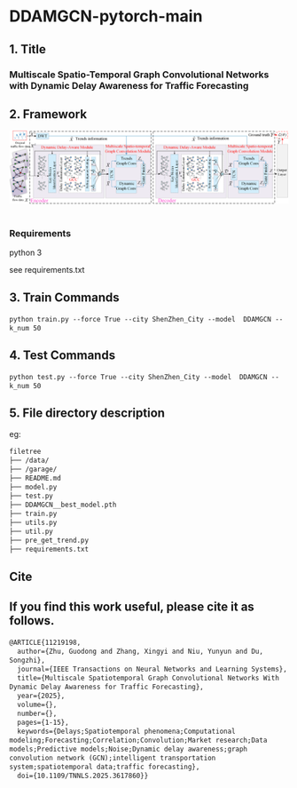 # DDAMGCN-pytorch-main 

## 1. Title

### Multiscale Spatio-Temporal Graph Convolutional Networks with Dynamic Delay Awareness for Traffic Forecasting

## 2. Framework
![image](Framework.png) 

### Requirements
python 3   

see requirements.txt

## 3. Train Commands
```
python train.py --force True --city ShenZhen_City --model  DDAMGCN --k_num 50
```
## 4. Test Commands
```
python test.py --force True --city ShenZhen_City --model  DDAMGCN --k_num 50
```
## 5. File directory description
eg:

```
filetree 
├── /data/ 
├── /garage/
├── README.md
├── model.py
├── test.py
├── DDAMGCN__best_model.pth
├── train.py
├── utils.py
├── util.py
├── pre_get_trend.py
├── requirements.txt
```
## Cite
## If you find this work useful, please cite it as follows.
```
@ARTICLE{11219198,
  author={Zhu, Guodong and Zhang, Xingyi and Niu, Yunyun and Du, Songzhi},
  journal={IEEE Transactions on Neural Networks and Learning Systems}, 
  title={Multiscale Spatiotemporal Graph Convolutional Networks With Dynamic Delay Awareness for Traffic Forecasting}, 
  year={2025},
  volume={},
  number={},
  pages={1-15},
  keywords={Delays;Spatiotemporal phenomena;Computational modeling;Forecasting;Correlation;Convolution;Market research;Data models;Predictive models;Noise;Dynamic delay awareness;graph convolution network (GCN);intelligent transportation system;spatiotemporal data;traffic forecasting},
  doi={10.1109/TNNLS.2025.3617860}}
```

